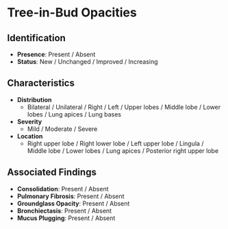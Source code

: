 # Tree-in-Bud Opacities

## Identification

- **Presence**: Present / Absent
- **Status**: New / Unchanged / Improved / Increasing

## Characteristics

- **Distribution**
  - Bilateral / Unilateral / Right / Left / Upper lobes / Middle lobe / Lower lobes / Lung apices / Lung bases
- **Severity**
  - Mild / Moderate / Severe
- **Location**
  - Right upper lobe / Right lower lobe / Left upper lobe / Lingula / Middle lobe / Lower lobes / Lung apices / Posterior right upper lobe


## Associated Findings

- **Consolidation**: Present / Absent
- **Pulmonary Fibrosis**: Present / Absent
- **Groundglass Opacity**: Present / Absent
- **Bronchiectasis**: Present / Absent
- **Mucus Plugging**: Present / Absent
